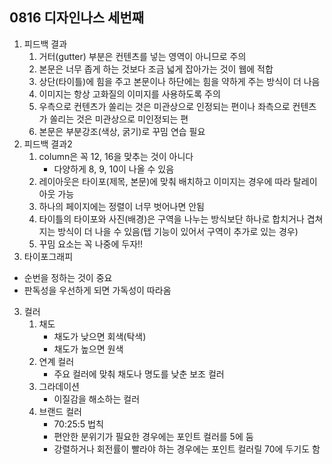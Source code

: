 ## 0816 디자인나스 세번째

1. 피드백 결과
   1. 거터(gutter) 부분은 컨텐츠를 넣는 영역이 아니므로 주의
   2. 본문은 너무 좁게 하는 것보다 조금 넓게 잡아가는 것이 웹에 적합
   3. 상단(타이틀)에 힘을 주고 본문이나 하단에는 힘을 약하게 주는 방식이 더 나음
   4. 이미지는 항상 고화질의 이미지를 사용하도록 주의
   5. 우측으로 컨텐츠가 쏠리는 것은 미관상으로 인정되는 편이나 좌측으로 컨텐츠가 쏠리는 것은 미관상으로 미인정되는 편
   6. 본문은 부분강조(색상, 굵기)로 꾸밈 연습 필요
2. 피드백 결과2
   1. column은 꼭 12, 16을 맞추는 것이 아니다
      - 다양하게 8, 9, 10이 나올 수 있음
   2. 레이아웃은 타이포(제목, 본문)에 맞춰 배치하고 이미지는 경우에 따라 탈레이아웃 가능
   3. 하나의 페이지에는 정렬이 너무 벗어나면 안됨
   4. 타이틀의 타이포와 사진(배경)은 구역을 나누는 방식보단 하나로 합치거나 겹쳐지는 방식이 더 나을 수 있음(탭 기능이 있어서 구역이 추가로 있는 경우)
   5. 꾸밈 요소는 꼭 나중에 두자!!
3. 타이포그래피

- 순번을 정하는 것이 중요
- 판독성을 우선하게 되면 가독성이 따라옴

3. 컬러
   1. 채도
      - 채도가 낮으면 회색(탁색)
      - 채도가 높으면 원색
   2. 연계 컬러
      - 주요 컬러에 맞춰 채도나 명도를 낮춘 보조 컬러
   3. 그라데이션
      - 이질감을 해소하는 컬러
   4. 브랜드 컬러
      - 70:25:5 법칙
      - 편안한 분위기가 필요한 경우에는 포인트 컬러를 5에 둠
      - 강렬하거나 회전률이 빨라야 하는 경우에는 포인트 컬러릴 70에 두기도 함